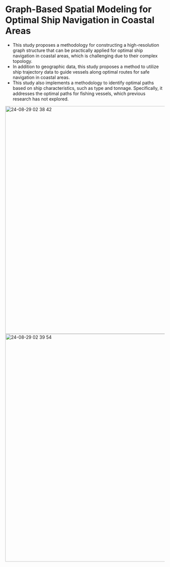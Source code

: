# Graph-Based Spatial Modeling for Optimal Ship Navigation in Coastal Areas

- This study proposes a methodology for constructing a high-resolution graph structure that can be practically applied for optimal ship navigation in coastal areas, which is challenging due to their complex topology.
- In addition to geographic data, this study proposes a method to utilize ship trajectory data to guide vessels along optimal routes for safe navigation in coastal areas.
- This study also implements a methodology to identify optimal paths based on ship characteristics, such as type and tonnage. Specifically, it addresses the optimal paths for fishing vessels, which previous research has not explored.

<img width="718" alt="24-08-29 02 38 42" src="https://github.com/user-attachments/assets/76cd3aad-90ef-4641-a0ae-c288d190abe9">
<img width="718" alt="24-08-29 02 39 54" src="https://github.com/user-attachments/assets/00c4a978-3c92-45c8-adfa-943c26269555">
